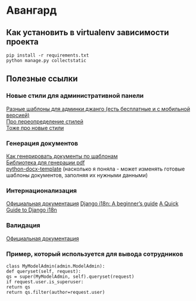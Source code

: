 # Авангард
## Как установить в virtualenv зависимости проекта 

```
pip install -r requirements.txt
python manage.py collectstatic
```

## Полезные ссылки

### Новые стили для административной панели 
[Разные шаблоны для админки джанго (есть бесплатные и с мобильной версией)](https://appseed.us/admin-dashboards/django?ref=dev) <br>
[Про переопределение стилей](https://stackoverflow.com/questions/7357057/overriding-admin-css-in-django) <br>
[Тоже про новые стили](https://medium.com/@brianmayrose/django-step-9-180d04a4152c) <br>

### Генерация документов
[Как генерировать документы по шаблонам](http://morozov.ca/django-pdf-msword-excel-templates.html) <br>
[Библиотека для генерации pdf ](https://www.reportlab.com/dev/opensource/) <br>
[python-docx-template](https://docxtpl.readthedocs.io/en/latest/) (насколько я поняла - может изменять готовые шаблоны документов, заполняя их нужными данными) <br>

### Интернационализация
[Официальная документация](https://docs.djangoproject.com/en/3.1/topics/i18n/)
[Django i18n: A beginner’s guide](https://lokalise.com/blog/django-i18n-beginners-guide/)
[A Quick Guide to Django i18n](https://phrase.com/blog/posts/quick-guide-django-i18n/)

### Валидация
[Официальная документация](https://docs.djangoproject.com/en/3.1/ref/models/instances/#validating-objects)

### Пример, который используется для вывода сотрудников 
```
class MyModelAdmin(admin.ModelAdmin):
def queryset(self, request):
qs = super(MyModelAdmin, self).queryset(request)
if request.user.is_superuser:
return qs
return qs.filter(author=request.user)
```
